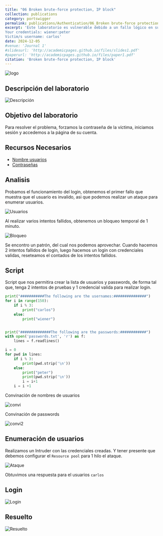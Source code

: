 ```yaml
---
title: "06 Broken brute-force protection, IP block"
collection: publications
category: portswigger
permalink: publications/Authentication/06_Broken brute-force protection, IP block
excerpt: 'Este laboratorio es vulnerable debido a un fallo lógico en su protección contra la fuerza bruta de contraseñas. Para resolver el problema, forzamos la contraseña de la víctima, iniciamos sesión y accedemos a la página de su cuenta. 
Your credentials: wiener:peter
Victim/s username: carlos'
date: 2024-12-05
#venue: 'Journal 1'
#slidesurl: 'http://academicpages.github.io/files/slides1.pdf'
#paperurl: 'http://academicpages.github.io/files/paper1.pdf'
citation: 'Broken brute-force protection, IP block'
---
```


![logo]({{site.url}}/images/Authentication/authentication-lab-06/logo.png)

## Descripción del laboratorio

![Descripción]({{site.url}}/images/Authentication/authentication-lab-06/descripcion.png)

## Objetivo del laboratorio

Para resolver el problema, forzamos la contraseña de la víctima, iniciamos sesión y accedemos a la página de su cuenta.

## Recursos Necesarios

* [Nombre usuarios](https://portswigger.net/web-security/authentication/auth-lab-usernames)
* [Contraseñas](https://portswigger.net/web-security/authentication/auth-lab-passwords)

## Analisis

Probamos el funcionamiento del login, obtenemos el primer fallo que muestra que el usuario es invalido, asi que podemos realizar un ataque para enumerar usuarios.

![Usuarios]({{site.url}}/images/Authentication/authentication-lab-06/usuarios.png)

Al realizar varios intentos fallidos, obtenemos un bloqueo temporal de 1 minuto.

![Bloqueo]({{site.url}}/images/Authentication/authentication-lab-06/bloqueo.png)

Se encontro un patrón, del cual nos podemos aprovechar. Cuando hacemos 2 intentos fallidos de login, luego hacemos un login con credenciales validas, reseteamos el contados de los intentos fallidos. 

## Script

Script que nos permitira crear la lista de usuarios y passwords, de forma tal que, tenga 2 intentos de pruebas y 1 credencial valida para realizar login.

```python
print("###########The following are the usernames:###############")
for i in range(150):
    if i % 3:
        print("carlos")
    else:
        print("wiener")


print("##############The following are the passwords:############")
with open('passwords.txt', 'r') as f:
    lines = f.readlines()

i = 0
for pwd in lines:
    if i % 3:
        print(pwd.strip('\n'))
    else:
        print("peter")
        print(pwd.strip('\n'))
        i = i+1
    i = i +1 
```
Convinación de nombres de usuarios

![convi]({{site.url}}/images/Authentication/authentication-lab-06/convi.png)

Convinación de passwords 

![convi2]({{site.url}}/images/Authentication/authentication-lab-06/convi2.png)

## Enumeración de usuarios

Realizamos un Intruder con las credenciales creadas. Y tener presente que debemos configurar el `Resource pool` para 1 hilo el ataque.

![Ataque]({{site.url}}/images/Authentication/authentication-lab-06/ataque.png)

Obtuvimos una respuesta para el usuarios `carlos`

## Login

![Login]({{site.url}}/images/Authentication/authentication-lab-06/login.png)

## Resuelto

![Resuelto]({{site.url}}/images/Authentication/authentication-lab-06/resuelto.png)